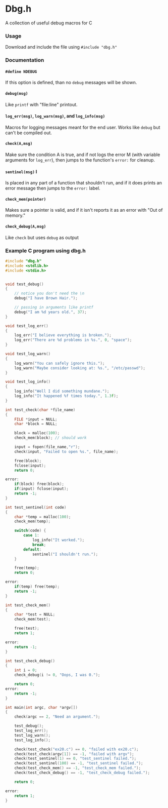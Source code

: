 # Dbg.h
A collection of useful debug macros for C

### Usage
Download and include the file using `#include "dbg.h"`

### Documentation

#### `#define NDEBUG` 
If this option is defined, than no `debug` messages will be shown.

#### `debug(msg)` 
Like `printf` with "file:line" printout.

#### `log_err(msg)`, `log_warn(msg)`, and `log_info(msg)` 
Macros for logging messages meant for the end user. Works like `debug` but can't be compiled out.

#### `check(A,msg)` 
Make sure the condition A is true, and if not logs the error M (with variable arguments for `log_err`), then jumps to the function's `error:` for cleanup.

#### `sentinel(msg)` I
Is placed in any part of a function that shouldn't run, and if it does prints an error message then jumps to the `error:` label.

#### `check_mem(pointer)` 
Makes sure a pointer is valid, and if it isn't reports it as an error with "Out of memory."

#### `check_debug(A,msg)` 
Like `check` but uses `debug` as output


### Example C program using dbg.h

```c
#include "dbg.h"
#include <stdlib.h>
#include <stdio.h>


void test_debug()
{
    // notice you don't need the \n
    debug("I have Brown Hair.");

    // passing in arguments like printf
    debug("I am %d years old.", 37);
}

void test_log_err()
{
    log_err("I believe everything is broken.");
    log_err("There are %d problems in %s.", 0, "space");
}

void test_log_warn()
{
    log_warn("You can safely ignore this.");
    log_warn("Maybe consider looking at: %s.", "/etc/passwd");
}

void test_log_info()
{
    log_info("Well I did something mundane.");
    log_info("It happened %f times today.", 1.3f);
}

int test_check(char *file_name)
{
    FILE *input = NULL;
    char *block = NULL;

    block = malloc(100);
    check_mem(block); // should work

    input = fopen(file_name,"r");
    check(input, "Failed to open %s.", file_name);

    free(block);
    fclose(input);
    return 0;

error:
    if(block) free(block);
    if(input) fclose(input);
    return -1;
}

int test_sentinel(int code)
{
    char *temp = malloc(100);
    check_mem(temp);

    switch(code) {
        case 1:
            log_info("It worked.");
            break;
        default:
            sentinel("I shouldn't run.");
    }

    free(temp);
    return 0;

error:
    if(temp) free(temp);
    return -1;
}

int test_check_mem()
{
    char *test = NULL;
    check_mem(test);

    free(test);
    return 1;

error:
    return -1;
}

int test_check_debug()
{
    int i = 0;
    check_debug(i != 0, "Oops, I was 0.");

    return 0;
error:
    return -1;
}

int main(int argc, char *argv[])
{
    check(argc == 2, "Need an argument.");

    test_debug();
    test_log_err();
    test_log_warn();
    test_log_info();

    check(test_check("ex20.c") == 0, "failed with ex20.c");
    check(test_check(argv[1]) == -1, "failed with argv");
    check(test_sentinel(1) == 0, "test_sentinel failed.");
    check(test_sentinel(100) == -1, "test_sentinel failed.");
    check(test_check_mem() == -1, "test_check_mem failed.");
    check(test_check_debug() == -1, "test_check_debug failed.");

    return 0;

error:
    return 1;
}
```